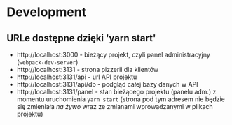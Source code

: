 # Development

## URLe dostępne dzięki 'yarn start'

  - http://localhost:3000 - bieżący projekt, czyli panel administracyjny (`webpack-dev-server`)
  - http://localhost:3131 - strona pizzerii dla klientów
  - http://localhost:3131/api - url API projektu
  - http://localhost:3131/api/db - podgląd całej bazy danych w API
  - http://localhost:3131/panel - stan bieżącego projektu (panelu adm.) z momentu uruchomienia `yarn start` (strona pod tym adresem nie będzie się zmieniała *na żywo* wraz ze zmianami wprowadzanymi w plikach projektu)
